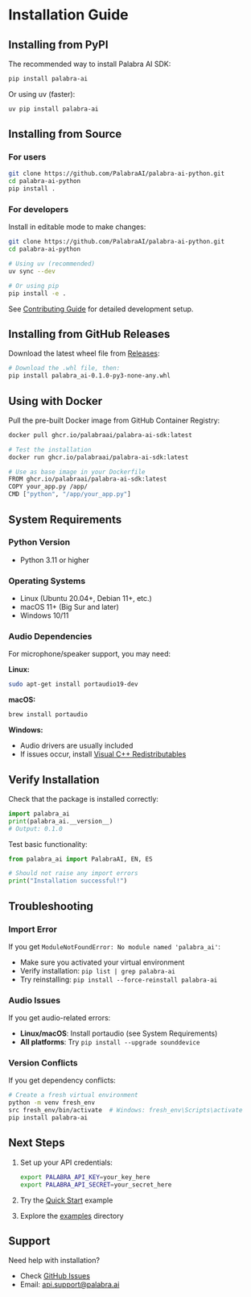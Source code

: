 # Installation Guide

## Installing from PyPI

The recommended way to install Palabra AI SDK:

```bash
pip install palabra-ai
```

Or using uv (faster):
```bash
uv pip install palabra-ai
```

## Installing from Source

### For users
```bash
git clone https://github.com/PalabraAI/palabra-ai-python.git
cd palabra-ai-python
pip install .
```

### For developers
Install in editable mode to make changes:
```bash
git clone https://github.com/PalabraAI/palabra-ai-python.git
cd palabra-ai-python

# Using uv (recommended)
uv sync --dev

# Or using pip
pip install -e .
```

See [Contributing Guide](../CONTRIBUTING.md) for detailed development setup.

## Installing from GitHub Releases

Download the latest wheel file from [Releases](https://github.com/PalabraAI/palabra-ai-python/releases):

```bash
# Download the .whl file, then:
pip install palabra_ai-0.1.0-py3-none-any.whl
```

## Using with Docker

Pull the pre-built Docker image from GitHub Container Registry:

```bash
docker pull ghcr.io/palabraai/palabra-ai-sdk:latest

# Test the installation
docker run ghcr.io/palabraai/palabra-ai-sdk:latest

# Use as base image in your Dockerfile
FROM ghcr.io/palabraai/palabra-ai-sdk:latest
COPY your_app.py /app/
CMD ["python", "/app/your_app.py"]
```

## System Requirements

### Python Version
- Python 3.11 or higher

### Operating Systems
- Linux (Ubuntu 20.04+, Debian 11+, etc.)
- macOS 11+ (Big Sur and later)
- Windows 10/11

### Audio Dependencies
For microphone/speaker support, you may need:

**Linux:**
```bash
sudo apt-get install portaudio19-dev
```

**macOS:**
```bash
brew install portaudio
```

**Windows:**
- Audio drivers are usually included
- If issues occur, install [Visual C++ Redistributables](https://support.microsoft.com/en-us/help/2977003/)

## Verify Installation

Check that the package is installed correctly:

```python
import palabra_ai
print(palabra_ai.__version__)
# Output: 0.1.0
```

Test basic functionality:
```python
from palabra_ai import PalabraAI, EN, ES

# Should not raise any import errors
print("Installation successful!")
```

## Troubleshooting

### Import Error
If you get `ModuleNotFoundError: No module named 'palabra_ai'`:
- Make sure you activated your virtual environment
- Verify installation: `pip list | grep palabra-ai`
- Try reinstalling: `pip install --force-reinstall palabra-ai`

### Audio Issues
If you get audio-related errors:
- **Linux/macOS**: Install portaudio (see System Requirements)
- **All platforms**: Try `pip install --upgrade sounddevice`

### Version Conflicts
If you get dependency conflicts:
```bash
# Create a fresh virtual environment
python -m venv fresh_env
src fresh_env/bin/activate  # Windows: fresh_env\Scripts\activate
pip install palabra-ai
```

## Next Steps

1. Set up your API credentials:
   ```bash
   export PALABRA_API_KEY=your_key_here
   export PALABRA_API_SECRET=your_secret_here
   ```

2. Try the [Quick Start](../README.md#quick-start) example

3. Explore the [examples](https://github.com/PalabraAI/palabra-ai-python/tree/main/examples) directory

## Support

Need help with installation?
- Check [GitHub Issues](https://github.com/PalabraAI/palabra-ai-python/issues)
- Email: api.support@palabra.ai